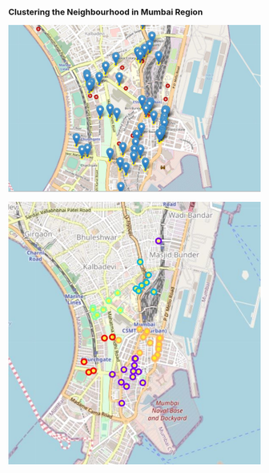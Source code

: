 ### Clustering the Neighbourhood in Mumbai Region

![](images/mumbai_venues.JPG) <br><br> ![](images/clustered_mumbai_venues.JPG)

